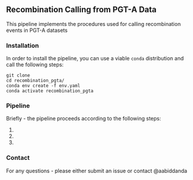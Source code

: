 ## Recombination Calling from PGT-A Data

This pipeline implements the procedures used for calling recombination events in PGT-A datasets 

### Installation

In order to install the pipeline, you can use a viable `conda` distribution and call the following steps:


```
git clone 
cd recombination_pgta/
conda env create -f env.yaml
conda activate recombination_pgta 
```

### Pipeline 

Briefly - the pipeline proceeds according to the following steps:

1. 
2. 
3. 

### Contact

For any questions - please either submit an issue or contact @aabiddanda
